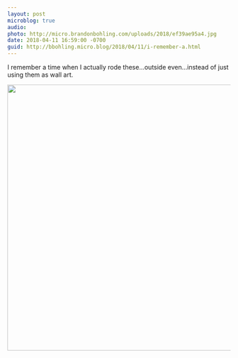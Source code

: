 ```yaml
---
layout: post
microblog: true
audio: 
photo: http://micro.brandonbohling.com/uploads/2018/ef39ae95a4.jpg
date: 2018-04-11 16:59:00 -0700
guid: http://bbohling.micro.blog/2018/04/11/i-remember-a.html
---
```

I remember a time when I actually rode these...outside even...instead of just using them as wall art.

<img src="http://micro.brandonbohling.com/uploads/2018/ef39ae95a4.jpg" width="600" height="599" />
